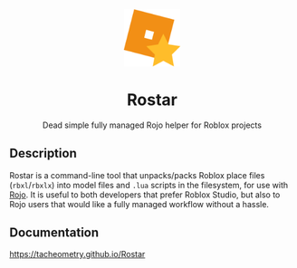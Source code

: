 <div align="center">
	<img src="assets/logo.svg" alt="Rostar logo" width="20%"/>
	<h1>Rostar</h1>
	Dead simple fully managed Rojo helper for Roblox projects
</div>

## Description

Rostar is a command-line tool that unpacks/packs Roblox place files (`rbxl`/`rbxlx`) into model files and `.lua` scripts in the filesystem, for use with [Rojo](https://rojo.space/). It is useful to both developers that prefer Roblox Studio, but also to Rojo users that would like a fully managed workflow without a hassle.

## Documentation

https://tacheometry.github.io/Rostar
